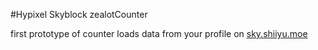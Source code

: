 #Hypixel Skyblock zealotCounter

first prototype of counter
loads data from your profile on [sky.shiiyu.moe](https://sky.shiiyu.moe/stats/)
